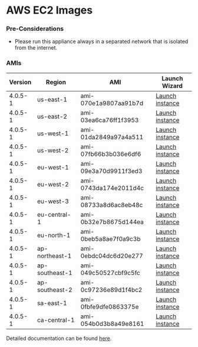 AWS EC2 Images
==============

### Pre-Considerations

  * Please run this appliance always in a separated network that is isolated from the internet.

### AMIs

| Version   | Region         | AMI                   | Launch Wizard                                                                                                                      |
| --------- | --------       | -----                 | -------------                                                                                                                      |
| 4.0.5-1     | us-east-1      | ami-070e1a9807aa91b7d | [Launch instance](https://console.aws.amazon.com/ec2/v2/home?region=us-east-1#LaunchInstanceWizard:ami=ami-070e1a9807aa91b7d)      |
| 4.0.5-1     | us-east-2      | ami-03ea6ca76ff1f3953 | [Launch instance](https://console.aws.amazon.com/ec2/v2/home?region=us-east-2#LaunchInstanceWizard:ami=ami-03ea6ca76ff1f3953)      |
| 4.0.5-1     | us-west-1      | ami-01da2849a97a4a511 | [Launch instance](https://console.aws.amazon.com/ec2/v2/home?region=us-west-1#LaunchInstanceWizard:ami=ami-01da2849a97a4a511)      |
| 4.0.5-1     | us-west-2      | ami-07fb66b3b036e6df6 | [Launch instance](https://console.aws.amazon.com/ec2/v2/home?region=us-west-2#LaunchInstanceWizard:ami=ami-07fb66b3b036e6df6)      |
| 4.0.5-1     | eu-west-1      | ami-09e3a70d9911f3ed3 | [Launch instance](https://console.aws.amazon.com/ec2/v2/home?region=eu-west-1#LaunchInstanceWizard:ami=ami-09e3a70d9911f3ed3)      |
| 4.0.5-1     | eu-west-2      | ami-0743da174e2011d4c | [Launch instance](https://console.aws.amazon.com/ec2/v2/home?region=eu-west-2#LaunchInstanceWizard:ami=ami-0743da174e2011d4c)      |
| 4.0.5-1     | eu-west-3      | ami-08733a8d6ac8eb48c | [Launch instance](https://console.aws.amazon.com/ec2/v2/home?region=eu-west-3#LaunchInstanceWizard:ami=ami-08733a8d6ac8eb48c)      |
| 4.0.5-1     | eu-central-1   | ami-0b32e7b8675d144ea | [Launch instance](https://console.aws.amazon.com/ec2/v2/home?region=eu-central-1#LaunchInstanceWizard:ami=ami-0b32e7b8675d144ea)   |
| 4.0.5-1     | eu-north-1   | ami-0beb5a8ae7f0a9c3b | [Launch instance](https://console.aws.amazon.com/ec2/v2/home?region=eu-north-1#LaunchInstanceWizard:ami=ami-0beb5a8ae7f0a9c3b)   |
| 4.0.5-1     | ap-northeast-1 | ami-0ebdc04dc6d20e277 | [Launch instance](https://console.aws.amazon.com/ec2/v2/home?region=ap-northeast-1#LaunchInstanceWizard:ami=ami-0ebdc04dc6d20e277) |
| 4.0.5-1     | ap-southeast-1 | ami-049c50527cbf9c5fc | [Launch instance](https://console.aws.amazon.com/ec2/v2/home?region=ap-southeast-1#LaunchInstanceWizard:ami=ami-049c50527cbf9c5fc) |
| 4.0.5-1     | ap-southeast-2 | ami-0c97236e89d1f4bc2 | [Launch instance](https://console.aws.amazon.com/ec2/v2/home?region=ap-southeast-2#LaunchInstanceWizard:ami=ami-0c97236e89d1f4bc2) |
| 4.0.5-1     | sa-east-1      | ami-0fbfe9dfe0863375e | [Launch instance](https://console.aws.amazon.com/ec2/v2/home?region=sa-east-1#LaunchInstanceWizard:ami=ami-0fbfe9dfe0863375e)      |
| 4.0.5-1     | ca-central-1   | ami-054b0d3b8a49e8161 | [Launch instance](https://console.aws.amazon.com/ec2/v2/home?region=ca-central-1#LaunchInstanceWizard:ami=ami-054b0d3b8a49e8161)   |

Detailed documentation can be found [here](http://docs.graylog.org/en/3.2/pages/installation/aws.html).
